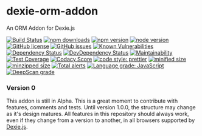 # dexie-orm-addon
An ORM Addon for Dexie.js

[![Build Status](https://www.travis-ci.org/andrehtissot/dexie-orm-addon.svg?branch=master)](https://www.travis-ci.org/andrehtissot/dexie-orm-addon)
[![npm downloads](https://img.shields.io/npm/dt/dexie-orm-addon.svg)](https://www.npmjs.com/package/dexie-orm-addon)
[![npm version](https://img.shields.io/npm/v/dexie-orm-addon.svg)](https://www.npmjs.com/package/dexie-orm-addon)
[![node version](https://img.shields.io/node/v/dexie-orm-addon.svg)](https://www.npmjs.com/package/dexie-orm-addon)
[![GitHub license](https://img.shields.io/github/license/andrehtissot/dexie-orm-addon.svg)](https://github.com/andrehtissot/dexie-orm-addon/blob/master/LICENSE)
[![GitHub issues](https://img.shields.io/github/issues/andrehtissot/dexie-orm-addon.svg)](https://github.com/andrehtissot/dexie-orm-addon/issues)
[![Known Vulnerabilities](https://snyk.io/test/github/andrehtissot/dexie-orm-addon/badge.svg?targetFile=package.json)](https://snyk.io/test/github/andrehtissot/dexie-orm-addon?targetFile=package.json)
[![Dependency Status](https://img.shields.io/david/andrehtissot/dexie-orm-addon.svg)](https://david-dm.org/andrehtissot/dexie-orm-addon)
[![DevDependency Status](https://img.shields.io/david/dev/andrehtissot/dexie-orm-addon.svg)](https://david-dm.org/andrehtissot/dexie-orm-addon?type=dev)
[![Maintainability](https://api.codeclimate.com/v1/badges/f713e6d091832dea9764/maintainability)](https://codeclimate.com/github/andrehtissot/dexie-orm-addon/maintainability)
[![Test Coverage](https://api.codeclimate.com/v1/badges/f713e6d091832dea9764/test_coverage)](https://codeclimate.com/github/andrehtissot/dexie-orm-addon/test_coverage)
[![Codacy Score](https://api.codacy.com/project/badge/Grade/ed663f90fe3943758bfa34229fc2eaec)](https://app.codacy.com/app/andrehtissot/dexie-orm-addon?utm_source=github.com&utm_medium=referral&utm_content=andrehtissot/dexie-orm-addon&utm_campaign=Badge_Grade_Dashboard)
[![code style: prettier](https://img.shields.io/badge/code_style-prettier-ff69b4.svg)](https://github.com/prettier/prettier)
[![minified size](https://img.shields.io/bundlephobia/min/dexie-orm-addon.svg)](https://www.npmjs.com/package/dexie-orm-addon)
[![minzipped size](https://img.shields.io/bundlephobia/minzip/dexie-orm-addon.svg)](https://www.npmjs.com/package/dexie-orm-addon)
[![Total alerts](https://img.shields.io/lgtm/alerts/g/andrehtissot/dexie-orm-addon.svg?logo=lgtm&logoWidth=18)](https://lgtm.com/projects/g/andrehtissot/dexie-orm-addon/alerts/)
[![Language grade: JavaScript](https://img.shields.io/lgtm/grade/javascript/g/andrehtissot/dexie-orm-addon.svg?logo=lgtm&logoWidth=18)](https://lgtm.com/projects/g/andrehtissot/dexie-orm-addon/context:javascript)
[![DeepScan grade](https://deepscan.io/api/teams/3417/projects/5067/branches/39494/badge/grade.svg)](https://deepscan.io/dashboard#view=project&tid=3417&pid=5067&bid=39494)

### Version 0

This addon is still in Alpha.
This is a great moment to contribute with features, comments and tests.
Until version 1.0.0, the structure may change as it's design matures.
All features in this repository should always work, even if they change from a version to another, in all browsers supported by [Dexie.js](http://dexie.org/).
